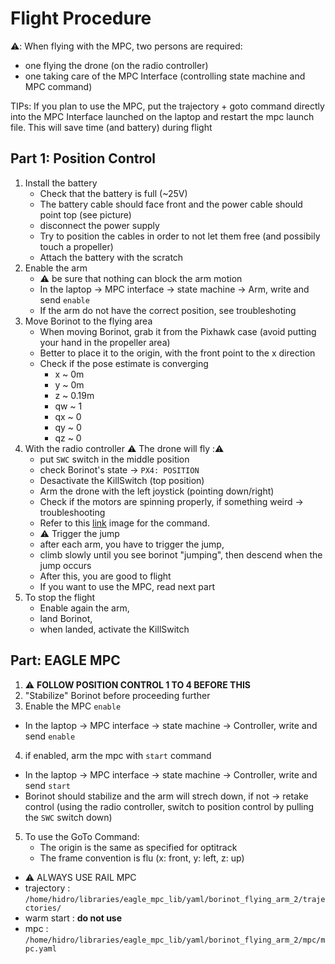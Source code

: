 # Flight Procedure

⚠️: When flying with the MPC, two persons are required:
- one flying the drone (on the radio controller)
- one taking care of the MPC Interface (controlling state machine and MPC command)

TIPs: If you plan to use the MPC, put the trajectory + goto command directly into the MPC Interface launched on the laptop and restart the mpc launch file. This will save time (and battery) during flight

## Part 1: Position Control
1. Install the battery
   - Check that the battery is full (~25V)
   - The battery cable should face front and the power cable should point top (see picture)
   - disconnect the power supply
   - Try to position the cables in order to not let them free (and possibily touch a propeller)
   - Attach the battery with the scratch
2. Enable the arm
   - ⚠️  be sure that nothing can block the arm motion 
   - In the laptop -> MPC interface -> state machine -> Arm,  write and send `enable`
   - If the arm do not have the correct position, see troubleshoting
3. Move Borinot to the flying area
    - When moving Borinot, grab it from the Pixhawk case (avoid putting your hand in the propeller area)
    - Better to place it to the origin, with the front point to the x direction
    - Check if the pose estimate is converging
      - x ~ 0m
      - y ~ 0m
      - z ~ 0.19m
      - qw ~ 1
      - qx ~ 0
      - qy ~ 0
      - qz ~ 0
4. With the radio controller ⚠️  The drone will fly :⚠️ 
    - put `SWC` switch in the middle position
    - check Borinot's state -> `PX4: POSITION`
    - Desactivate the KillSwitch (top position)
    - Arm the drone with the left joystick (pointing down/right)
    - Check if the motors are spinning properly, if something weird -> troubleshooting
    - Refer to this [link](https://docs.px4.io/main/en/flight_modes_mc/position.html) image for the command.
    - ⚠️  Trigger the jump
    - after each arm, you have to trigger the jump,
    - climb slowly until you see borinot "jumping", then descend when the jump occurs
    - After this, you are good to flight
    - If you want to use the MPC, read next part
5. To stop the flight
    - Enable again the arm,
    - land Borinot,
    - when landed, activate the KillSwitch

## Part: EAGLE MPC 
1. ⚠️ **FOLLOW POSITION CONTROL 1 TO 4 BEFORE THIS**
2. "Stabilize" Borinot before proceeding further 
3. Enable the MPC `enable`
  - In the laptop -> MPC interface -> state machine -> Controller,  write and send `enable`
4. if enabled, arm the mpc with `start` command
  - In the laptop -> MPC interface -> state machine -> Controller,  write and send `start`
  - Borinot should stabilize and the arm will strech down, if not -> retake control (using the radio controller, switch to position control by pulling the `SWC` switch down)
5. To use the GoTo Command:
   - The origin is the same as specified for optitrack
   - The frame convention is flu (x: front, y: left, z: up)
- ⚠️ ALWAYS USE RAIL MPC
- trajectory : `/home/hidro/libraries/eagle_mpc_lib/yaml/borinot_flying_arm_2/trajectories/`
- warm start : **do not use**
- mpc : `/home/hidro/libraries/eagle_mpc_lib/yaml/borinot_flying_arm_2/mpc/mpc.yaml`